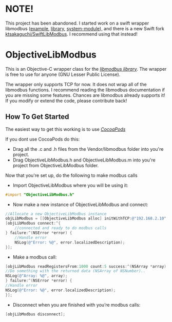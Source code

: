 # NOTE!

This project has been abandoned. I started work on a swift wrapper libmodbus ([example](https://github.com/LarsJK/libmodbus-swift-example), [library](https://github.com/LarsJK/libmodbus-swift), [system-module](https://github.com/LarsJK/Clibmodbus)), and there is a new Swift fork [ktsakaguchi/SwiftLibModbus](https://github.com/ktsakaguchi/SwiftLibModbus). I recommend using that instead!

# ObjectiveLibModbus

This is an Objective-C wrapper class for the [*libmodbus library*](http://libmodbus.org). The wrapper is free to use for anyone (GNU Lesser Public License).

The wrapper only supports TCP for now. It does not wrap all of the libmodbus functions. I recommend reading the libmodbus documentation if you are missing some features. Chances are libmodbus already supports it! If you modify or extend the code, please contribute back!

## How To Get Started

The easiest way to get this working is to use [*CocoaPods*](http://cocoapods.org/)

If you dont use CocoaPods do this:

- Drag all the .c and .h files from the Vendor/libmodbus folder into you're project.
- Drag ObjectiveLibModbus.h and ObjectiveLibModbus.m into you're project from ObjectiveLibModbus folder.

Now that you're set up, do the following to make modbus calls

- Import ObjectiveLibModbus where you will be using it:
``` objective-c
#import "ObjectiveLibModbus.h"
```

- Now make a new instance of ObjectiveLibModbus and connect:
``` objective-c
//Allocate a new ObjectiveLibModbus instance
objLibModbus = [[ObjectiveLibModbus alloc] initWithTCP:@"192.168.2.10" port:502 device:1];
[objLibModbus connect:^{
    //connected and ready to do modbus calls
} failure:^(NSError *error) {
    //Handle error
    NSLog(@"Error: %@", error.localizedDescription);
}];
```

- Make a modbus call:
``` objective-c
[objLibModbus readRegistersFrom:1000 count:5 success:^(NSArray *array) {
//Do something with the returned data (NSArray of NSNumber)..
NSLog(@"Array: %@", array);
} failure:^(NSError *error) {
//Handle error
NSLog(@"Error: %@", error.localizedDescription);
}];
```

- Disconnect when you are finished with you’re modbus calls:
``` objective-c
[objLibModbus disconnect];
```
